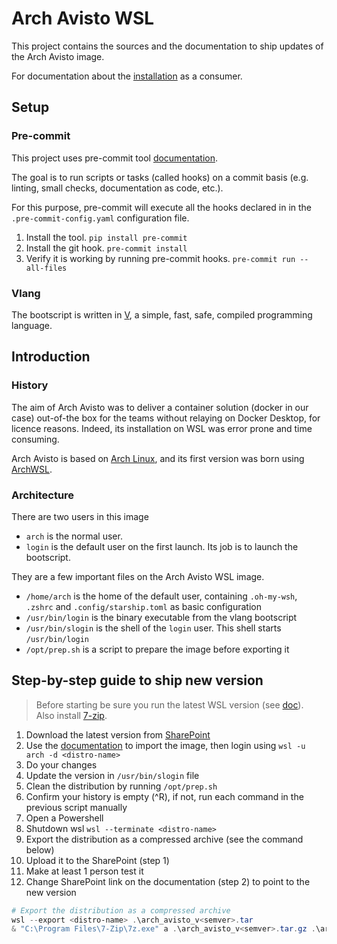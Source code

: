 # Arch Avisto WSL

This project contains the sources and the documentation to ship updates of the Arch Avisto image.

For documentation about the [installation](https://advans-group.atlassian.net/wiki/spaces/DS/pages/2919563271/WSL+2+Get+started#%F0%9F%86%95-Import-Avisto-image-[Recommended]) as a consumer.

## Setup

### Pre-commit

This project uses pre-commit tool [documentation](https://pre-commit.com/).

The goal is to run scripts or tasks (called hooks) on a commit basis (e.g. linting, small checks, documentation as code, etc.).

For this purpose, pre-commit will execute all the hooks declared in in the `.pre-commit-config.yaml` configuration file.

1. Install the tool. `pip install pre-commit`
2. Install the git hook. `pre-commit install`
3. Verify it is working by running pre-commit hooks. `pre-commit run --all-files`

### Vlang

The bootscript is written in [V](https://vlang.io/), a simple, fast, safe, compiled programming language.

## Introduction

### History

The aim of Arch Avisto was to deliver a container solution (docker in our case) out-of-the box for the teams without relaying on Docker Desktop, for licence reasons. Indeed, its installation on WSL was error prone and time consuming.

Arch Avisto is based on [Arch Linux](https://archlinux.org/), and its first version was born using [ArchWSL](https://github.com/yuk7/ArchWSL).

### Architecture

There are two users in this image
- `arch` is the normal user.
- `login` is the default user on the first launch. Its job is to launch the bootscript.

They are a few important files on the Arch Avisto WSL image.

- `/home/arch` is the home of the default user, containing `.oh-my-wsh`, `.zshrc` and `.config/starship.toml` as basic configuration
- `/usr/bin/login` is the binary executable from the vlang bootscript
- `/usr/bin/slogin` is the shell of the `login` user. This shell starts `/usr/bin/login`
- `/opt/prep.sh` is a script to prepare the image before exporting it

## Step-by-step guide to ship new version

> Before starting be sure you run the latest WSL version (see [doc](https://advans-group.atlassian.net/wiki/spaces/DS/pages/2919563271/WSL+2+Get+started#Install%2FUpdate-WSL-2)). \
Also install [7-zip](https://www.7-zip.org/).

1. Download the latest version from [SharePoint](https://groupadvans.sharepoint.com/:f:/s/DevOpsSupport/ErkpQpmnXEtNnZbT5MnMVE8BOESKO38rK_BXh-luBE0gTA?e=6HTMM0)
1. Use the [documentation](https://advans-group.atlassian.net/wiki/spaces/DS/pages/2919563271/WSL+2+Get+started#%F0%9F%86%95-Import-Avisto-image-[Recommended]) to import the image, then login using `wsl -u arch -d <distro-name>`
1. Do your changes
1. Update the version in `/usr/bin/slogin` file
1. Clean the distribution by running `/opt/prep.sh`
1. Confirm your history is empty (^R), if not, run each command in the previous script manually
1. Open a Powershell
1. Shutdown wsl `wsl --terminate <distro-name>`
1. Export the distribution as a compressed archive  (see the command below)
1. Upload it to the SharePoint (step 1)
1. Make at least 1 person test it
1. Change SharePoint link on the documentation (step 2) to point to the new version


```powershell
# Export the distribution as a compressed archive
wsl --export <distro-name> .\arch_avisto_v<semver>.tar
& "C:\Program Files\7-Zip\7z.exe" a .\arch_avisto_v<semver>.tar.gz .\arch_avisto_v<semver>.tar
```

